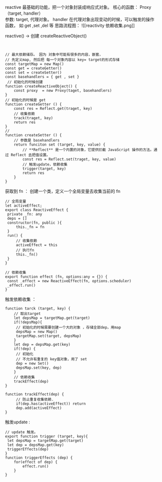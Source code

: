 reactive 最基础的功能，把一个对象封装成响应式对象。
核心的函数：
Proxy（target, handler）  
参数: target, 代理对象。
		handler 在代理对象出现变动的时候，可以触发的操作函数， 
		如 get ,set ,del 等
思路流程图：
![[reactivity 依赖收集.png]]

 reactive() -> 创建 createReactiveObject()
```


// 最大依赖储存。 因为 对象中可能有很多的内容，嵌套，
// 先定义map, 然后把 每一个对象内容以 key= target的形式存储
const targetMap = new Map()
const get = createGetter() 
const set = createSetter()
const basehandlers = { get , set }
 // 初始化的时候创建
function createReactiveObject() {
	const proxy  = new Proxy(taget, basehandlers)
}
// 初始化的时候是 get
function createGetter () {
	const res = Reflect.get(traget, key)
	// 收集依赖
	track(traget, key)
	return res
}
// 
function createSetter () {
	// 参数是 basehandlers
	return funciton set (target, key, value) {
		// **Reflect** 是一个内置的对象，它提供拦截 JavaScript 操作的方法。通过 Reflect 去把值设置。
		const res = Reflect.set(traget, key, value)
		// 触发update，依赖收集
		trigger(target, key)
		return res
	}
} 

```
获取到  fn ： 创建一个类，定义一个全局变量去收集当前的 fn
```
// 全局变量
let activeEffect;
export class ReactiveEffect {
 private _fn: any
 deps = []
 constructor(fn, public ){
	 this._fn = fn
 }
 run() {
	 // 收集依赖
	 activeEffect = this
	 // 执行fn
	 this._fn() 
 }
}

// 依赖收集
export function effect (fn, options:any = {}) {
 const _effect = new ReactiveEffect(fn, options.scheduler)
 _effect.run()
}
```

触发依赖收集 ：
```
function tarck (target, key) {
	// 取出target
	let depsMap = targetMap.get(target)
	if(!depsMap){
	 // 初始化的时候需要创建一个大的对象 ，存储全部dep，用map
	 depsMap = new Map()
	 targetMap.set(target, depsMap)
	}
	let dep = depsMap.get(key)
	if(!dep) {
	 // 初始化
	 // 不允许有重复的 key值对象，用了 set
	 dep = new Set()
	 depsMap.set(key, dep)
	}
	// 依赖收集
	trackEffect(dep)
}

function trackEffect(dep) {
	 // 防止重复收集依赖.
	 if(dep.has(activeEffect)) return
	 dep.add(activeEffect)
}

```
触发update :
```
// update 触发。
export function trigger (target, key){
 let depsMap = targetMap.get(target)
 let dep = depsMap.get(key)
 triggerEffects(dep)
}
function triggerEffects (dep) {
	for(effect of dep) {
		effect.run()
	}
}

```
